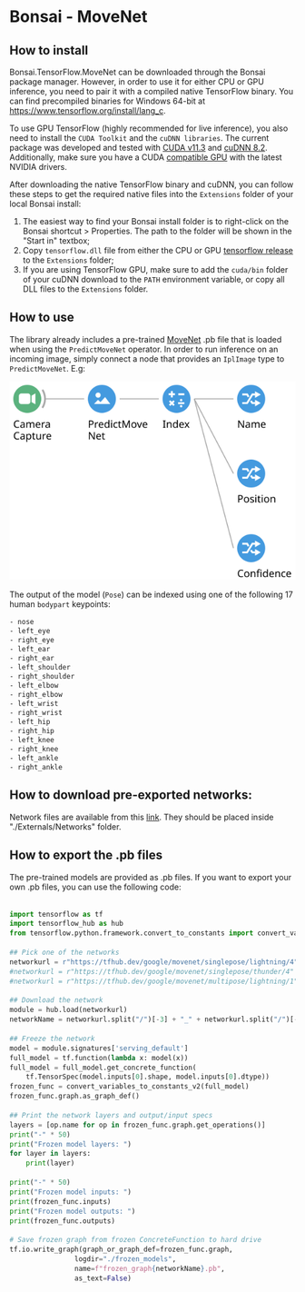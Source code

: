 # Bonsai - MoveNet

## How to install

Bonsai.TensorFlow.MoveNet can be downloaded through the Bonsai package manager. However, in order to use it for either CPU or GPU inference, you need to pair it with a compiled native TensorFlow binary. You can find precompiled binaries for Windows 64-bit at https://www.tensorflow.org/install/lang_c.

To use GPU TensorFlow (highly recommended for live inference), you also need to install the `CUDA Toolkit` and the `cuDNN libraries`. The current package was developed and tested with [CUDA v11.3](https://developer.nvidia.com/cuda-11.3.0-download-archive) and [cuDNN 8.2](https://developer.nvidia.com/cudnn). Additionally, make sure you have a CUDA [compatible GPU](https://docs.nvidia.com/deploy/cuda-compatibility/index.html#support-hardware) with the latest NVIDIA drivers.

After downloading the native TensorFlow binary and cuDNN, you can follow these steps to get the required native files into the `Extensions` folder of your local Bonsai install:

1. The easiest way to find your Bonsai install folder is to right-click on the Bonsai shortcut > Properties. The path to the folder will be shown in the "Start in" textbox;
2. Copy `tensorflow.dll` file from either the CPU or GPU [tensorflow release](https://www.tensorflow.org/install/lang_c#download_and_extract) to the `Extensions` folder;
3. If you are using TensorFlow GPU, make sure to add the `cuda/bin` folder of your cuDNN download to the `PATH` environment variable, or copy all DLL files to the `Extensions` folder.

## How to use

The library already includes a pre-trained [MoveNet](https://tfhub.dev/google/movenet/singlepose/lightning/4) .pb file that is loaded when using the `PredictMoveNet` operator. In order to run inference on an incoming image, simply connect a node that provides an `IplImage` type to `PredictMoveNet`. E.g:

![WorkflowExample](./Assets/workflow_example.svg)

The output of the model (`Pose`) can be indexed using one of the following 17 human `bodypart` keypoints:

```
- nose
- left_eye
- right_eye
- left_ear
- right_ear
- left_shoulder
- right_shoulder
- left_elbow
- right_elbow
- left_wrist
- right_wrist
- left_hip
- right_hip
- left_knee
- right_knee
- left_ankle
- right_ankle
```


## How to download pre-exported networks:

Network files are available from this [link](https://neurogears-my.sharepoint.com/:f:/g/personal/b_cruz_neurogears_org/EhCLgMqeieRJhV1DJeZJTzUBBV4gTgefBLHYBxG_A_lB6g?e=B1BGBq). They should be placed inside "./Externals/Networks" folder.


## How to export the .pb files

The pre-trained models are provided as .pb files. If you want to export your own .pb files, you can use the following code:

```python

import tensorflow as tf
import tensorflow_hub as hub
from tensorflow.python.framework.convert_to_constants import convert_variables_to_constants_v2

## Pick one of the networks
networkurl = r"https://tfhub.dev/google/movenet/singlepose/lightning/4"
#networkurl = r"https://tfhub.dev/google/movenet/singlepose/thunder/4"
#networkurl = r"https://tfhub.dev/google/movenet/multipose/lightning/1"

## Download the network
module = hub.load(networkurl)
networkName = networkurl.split("/")[-3] + "_" + networkurl.split("/")[-2]

## Freeze the network
model = module.signatures['serving_default']
full_model = tf.function(lambda x: model(x))
full_model = full_model.get_concrete_function(
    tf.TensorSpec(model.inputs[0].shape, model.inputs[0].dtype))
frozen_func = convert_variables_to_constants_v2(full_model)
frozen_func.graph.as_graph_def()

## Print the network layers and output/input specs
layers = [op.name for op in frozen_func.graph.get_operations()]
print("-" * 50)
print("Frozen model layers: ")
for layer in layers:
    print(layer)

print("-" * 50)
print("Frozen model inputs: ")
print(frozen_func.inputs)
print("Frozen model outputs: ")
print(frozen_func.outputs)

# Save frozen graph from frozen ConcreteFunction to hard drive
tf.io.write_graph(graph_or_graph_def=frozen_func.graph,
                logdir="./frozen_models",
                name=f"frozen_graph{networkName}.pb",
                as_text=False)

```

